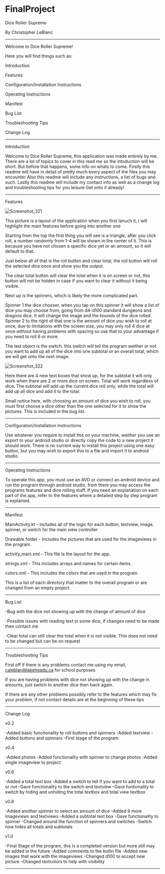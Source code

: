 
# FinalProject

Dice Roller Supreme

By Christopher LeBlanc

_________________________________________________________________________________________________________________________________________________________________


Welcome to Dice Roller Supreme!

Here you will find things such as:

Introduction

Features

Configuration/Installation Instructions

Operating Instructions

Manifest

Bug List

Troubleshooting Tips

Change Log

_________________________________________________________________________________________________________________________________________________________________

Introduction

Welcome to Dice Roller Supreme, this application was made entirely by me. 
There are a lot of topics to cover in this read me so the intoduction will be short.
But before that happens, some info on whats to come. 
Firstly this readme will have in detail of pretty much every aspect of the files you may encounter
Also this readme will include any instructions, a list of bugs and such.
Lastly this readme will include my contact info as well as a change log and troubleshooting tips for you leisure
Get onto it already!

_________________________________________________________________________________________________________________________________________________________________

Features 

![Screenshot_321](https://user-images.githubusercontent.com/82187028/115604248-26de2000-a2af-11eb-97af-9022d4a0022b.png)

This picture is a layout of the application when you first lanuch it, I will highlight the main features before going into another one

Starting from the top the first thing you will see is a triangle, after you click roll, a number randomly from 1-4 will be shown in the center of it. This is because you have not chosen a specific dice yet or an amount, so it will default to that.

Just below all of that is the roll button and clear total, the roll button will roll the selected dice once and show you the output. 

The clear total button will clear the total when it is on screen or not, this button will not be hidden in case if you want to clear it without it being visible.

Next up is the spinners, which is likely the more complicated part.

Spinner 1 the dice chooser, when you tap on this spinner it will show a list of dice you may choose from, going from d4-d100 standard dungeons and dragons dice. It will change the image and the bounds of the dice rolled.
Spinner 2 to the right of that one is the amount of dice you wish to roll at once, due to limitations with the screen size, you may only roll 4 dice at once without having problems with spacing so use that to your advantage if you need to roll 6 or more.

The last object is the switch, this switch will tell the program weither or not you want to add up all of the dice into one subtotal or an overall total, which we will get onto the next image.

![Screenshot_322](https://user-images.githubusercontent.com/82187028/115611101-acfe6480-a2b7-11eb-8435-7b35c078b1b2.png)

Here there are 4 new text boxes that show up, for the subtotal it will only work when there are 2 or more dice on screen. Total will work regardless of dice. The subtotal will add up the current dice roll only, while the total will add up all dice and add it to the total. 

Small notice here, with choosing an amount of dice you wish to roll, you must first choose a dice other than the one selected for it to show the pictures. This is included in the bug list.

_________________________________________________________________________________________________________________________________________________________________

Configuration/Installation Instructions

Use whatever you require to install this on your machine, weither you use an export to your android studio or directly copy the code to a new project it should work. There is no current way to install this project using one easy button, but you may wish to export this to a file and import it to android studio.

_________________________________________________________________________________________________________________________________________________________________

Operating Instructions

To operate this app, you must use an AVD or connect an android device and run the program through android studio, from there you may access the programs features and dice rolling stuff. If you need an explanation on each part of the app, refer to the features where a detailed step by step program is explained.

_________________________________________________________________________________________________________________________________________________________________

Manifest

MainActivity.kt - includes all of the logic for each button, textview, image, spinner, or switch for the main view controller

Drawable folder - Includes the pictures that are used for the imageviews in the program.

activity_main.xml - This file is the layout for the app.

strings.xml - This includes arrays and names for certain items. 

colors.xml - This includes the colors that are used in the program

This is a list of each directory that matter to the overall program or are changed from an empty project.


_________________________________________________________________________________________________________________________________________________________________

Bug List

-Bug with the dice not showing up with the change of amount of dice

-Possible issues with reading text in some dice, if changes need to be made then contact me

-Clear total can still clear the total when it is not visible. This does not need to be changed but can be on request

_________________________________________________________________________________________________________________________________________________________________

Troubleshooting Tips

First off if there is any problems contact me using my email, caleblan@lakeheadu.ca for school purposes

If you are having problems with dice not showing up with the change in amounts, just switch to another dice then back again.

If there are any other problems possibly refer to the features which may fix your problem, if not contact details are at the beginning of these tips

_________________________________________________________________________________________________________________________________________________________________

Change Log

v0.2

-Added basic functionality to roll buttons and spinners
-Added textview
-Added buttons and spinners
-First stage of the program

v0.4 

-Added photos
-Added functionality with spinner to change photos
-Added single imageview to project

v0.6

-Added a total text box
-Added a switch to tell if you want to add to a total or not
-Gave functionality to the switch and textview
-Gave funtionality to switch by hiding and unhiding the total textbox and total view textbox

v0.8

-Added another spinner to select an amount of dice
-Added 9 more imageviews and textviews
-Added a subtotal text box
-Gave functionality to spinner
-Changed around the function of spinners and switches
-Switch now hides all totals and subtotals

v1.0

-Final Stage of the program, this is a completed version but more still may be added in the future
-Added comments to the kotlin file
-Added new images that work with the imageviews
-Changed d100 to accept new picture
-Changed textcolors to help with visibility

_________________________________________________________________________________________________________________________________________________________________


